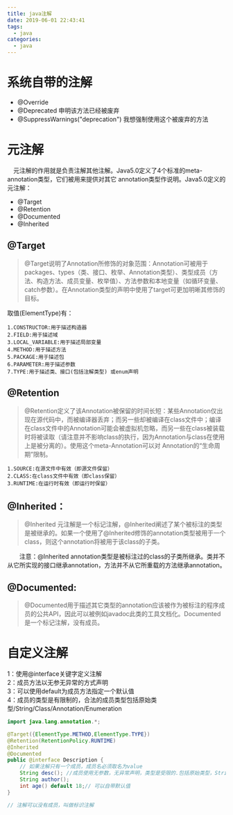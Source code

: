 ```yaml
---
title: java注解
date: 2019-06-01 22:43:41
tags: 
  - java
categories:
  - java
---
```

# 系统自带的注解

-  @Override   
-  @Deprecated   申明该方法已经被废弃
-  @SuppressWarnings("deprecation") 我想强制使用这个被废弃的方法


# 元注解
　元注解的作用就是负责注解其他注解。Java5.0定义了4个标准的meta-annotation类型，它们被用来提供对其它 annotation类型作说明。Java5.0定义的元注解：

- @Target
- @Retention
- @Documented
- @Inherited
## @Target
> @Target说明了Annotation所修饰的对象范围：Annotation可被用于 packages、types（类、接口、枚举、Annotation类型）、类型成员（方法、构造方法、成员变量、枚举值）、方法参数和本地变量（如循环变量、catch参数）。在Annotation类型的声明中使用了target可更加明晰其修饰的目标。

取值(ElementType)有：
```
1.CONSTRUCTOR:用于描述构造器
2.FIELD:用于描述域
3.LOCAL_VARIABLE:用于描述局部变量
4.METHOD:用于描述方法
5.PACKAGE:用于描述包
6.PARAMETER:用于描述参数
7.TYPE:用于描述类、接口(包括注解类型) 或enum声明
```
## @Retention
> @Retention定义了该Annotation被保留的时间长短：某些Annotation仅出现在源代码中，而被编译器丢弃；而另一些却被编译在class文件中；编译在class文件中的Annotation可能会被虚拟机忽略，而另一些在class被装载时将被读取（请注意并不影响class的执行，因为Annotation与class在使用上是被分离的）。使用这个meta-Annotation可以对 Annotation的“生命周期”限制。
```
1.SOURCE:在源文件中有效（即源文件保留）
2.CLASS:在class文件中有效（即class保留）
3.RUNTIME:在运行时有效（即运行时保留）
```
## @Inherited：
> @Inherited 元注解是一个标记注解，@Inherited阐述了某个被标注的类型是被继承的。如果一个使用了@Inherited修饰的annotation类型被用于一个class，则这个annotation将被用于该class的子类。

　　注意：@Inherited annotation类型是被标注过的class的子类所继承。类并不从它所实现的接口继承annotation，方法并不从它所重载的方法继承annotation。
## @Documented:
> @Documented用于描述其它类型的annotation应该被作为被标注的程序成员的公共API，因此可以被例如javadoc此类的工具文档化。Documented是一个标记注解，没有成员。

# 自定义注解
1：使用@interface关键字定义注解<br>
2：成员方法以无参无异常的方式声明<br>
3：可以使用default为成员方法指定一个默认值<br>
4：成员的类型是有限制的，合法的成员类型包括原始类型/String/Class/Annotation/Enumeration<br>
```java
import java.lang.annotation.*;

@Target({ElementType.METHOD,ElementType.TYPE})
@Retention(RetentionPolicy.RUNTIME)
@Inherited
@Documented
public @interface Description {
    // 如果注解只有一个成员，成员名必须取名为value
    String desc(); //成员使用无参数，无异常声明，类型是受限的.包括原始类型，String ,Class,Annotation,Enumeration
    String author();
    int age() default 18;// 可以自带默认值
}

// 注解可以没有成员，叫做标识注解
```
　